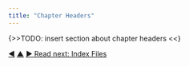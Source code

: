 ```yaml
---
title: "Chapter Headers"
---
```



{>>TODO: insert section about chapter headers <<}

<div class="bottom-nav">
<a href="section-links.html" title="Back to: Section Links">◀</a> <a href="features.html" title="Up: Features">▲</a> <a href="index-files.html" title="Read next: Index Files">▶ Read next: Index Files</a>
</div>


<script type="text/javascript">
Mousetrap.bind('g n', function() {
    window.location.href = 'index-files.html';
    return false;
});
</script>

